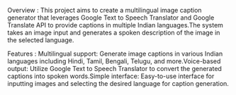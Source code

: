 Overview :
This project aims to create a multilingual image caption generator that leverages Google Text to Speech Translator and Google Translate API to provide captions in multiple Indian languages.The system takes an image input and generates a spoken description of the image in the selected language.

Features :
Multilingual support: Generate image captions in various Indian languages including Hindi, Tamil, Bengali, Telugu, and more.Voice-based output: Utilize Google Text to Speech Translator to convert the generated captions into spoken words.Simple interface: Easy-to-use interface for inputting images and selecting the desired language for caption generation.

